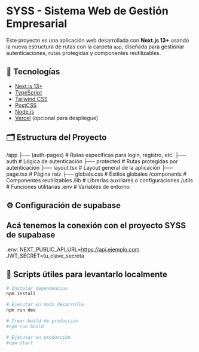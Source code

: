 # SYSS - Sistema Web de Gestión Empresarial

Este proyecto es una aplicación web desarrollada con **Next.js 13+** usando la nueva estructura de rutas con la carpeta `app`, diseñada para gestionar autenticaciones, rutas protegidas y componentes reutilizables.

## 🧰 Tecnologías

- [Next.js 13+](https://nextjs.org/)
- [TypeScript](https://www.typescriptlang.org/)
- [Tailwind CSS](https://tailwindcss.com/)
- [PostCSS](https://postcss.org/)
- [Node.js](https://nodejs.org/)
- [Vercel](https://vercel.com/) (opcional para despliegue)

## 🗂️ Estructura del Proyecto
/app
├── (auth-pages) # Rutas específicas para login, registro, etc.
├── auth # Lógica de autenticación
├── protected # Rutas protegidas por autenticación
├── layout.tsx # Layout general de la aplicación
├── page.tsx # Página raíz
├── globals.css # Estilos globales
/components # Componentes reutilizables
/lib # Librerías auxiliares o configuraciones
/utils # Funciones utilitarias
.env # Variables de entorno

## ⚙️ Configuración de supabase
## Acá tenemos la conexión con el proyecto SYSS de supabase
.env: 
NEXT_PUBLIC_API_URL=https://api.ejemplo.com
JWT_SECRET=tu_clave_secreta

## 🚀 Scripts útiles para levantarlo localmente

```bash
# Instalar dependencias
npm install

# Ejecutar en modo desarrollo
npm run dev

# Crear build de producción
#npm run build

# Ejecutar en producción
#npm start